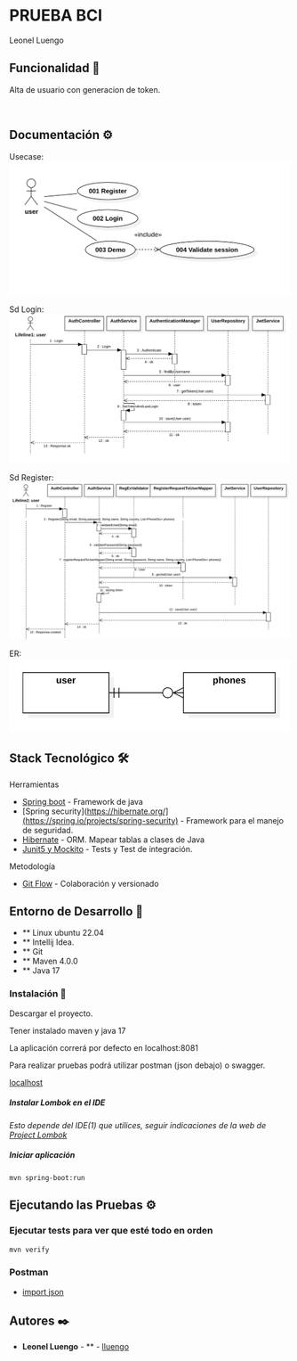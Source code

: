 # PRUEBA BCI

Leonel Luengo

## Funcionalidad 📄

Alta de usuario con generacion de token.

&nbsp;

## Documentación ⚙️

Usecase:
![alt text](documentation/usecase.png)

Sd Login:
![alt text](documentation/loginsd.png)

Sd Register:
![alt text](documentation/registersd.png)

ER:
![alt text](documentation/er.png)


## Stack Tecnológico 🛠️

Herramientas
* [Spring boot](https://spring.io/projects/spring-boot) - Framework de java
* [Spring security](https://hibernate.org/](https://spring.io/projects/spring-security) - Framework para el manejo de seguridad.
* [Hibernate](https://hibernate.org/) - ORM. Mapear tablas a clases de Java
* [Junit5 y Mockito]() - Tests y Test de integración.

Metodología
* [Git Flow](https://www.atlassian.com/git/tutorials/comparing-workflows/gitflow-workflow) - Colaboración y versionado

## Entorno de Desarrollo 🚀

* ** Linux ubuntu 22.04
* ** Intellij Idea.
* ** Git
* ** Maven 4.0.0
* ** Java 17

### Instalación 🔧

Descargar el proyecto.

Tener instalado maven y java 17

La aplicación correrá por defecto en localhost:8081

Para realizar pruebas podrá utilizar postman (json debajo) o swagger.

[localhost](http://localhost:8081/swagger-ui.html)

##### Instalar Lombok en el IDE

_Esto depende del IDE(1) que utilices, seguir indicaciones de la web de [Project Lombok](https://projectlombok.org/)_

##### Iniciar aplicación

    mvn spring-boot:run

## Ejecutando las Pruebas ⚙️
     
### Ejecutar tests para ver que esté todo en orden

    mvn verify

### Postman
    
* [import json](documentation/bci-postman.json)

## Autores ✒️

* **Leonel Luengo** - ** - [lluengo](https://github.com/lluengo/bci-2024)
&nbsp;
